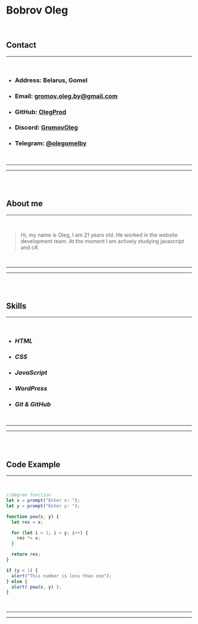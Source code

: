 # **Bobrov Oleg**

</br>

##  **Contact**
___
</br>

* ### **Address:** Belarus, Gomel
* ### **Email:** [gromov.oleg.by@gmail.com](# "email")
* ### **GitHub:** [OlegProd](https://github.com/OlegProd "github")
* ### **Discord:** [GromovOleg](# "discord")
* ### **Telegram:** [@olegomelby](# "telegram")
</br>

---
---

</br>
</br>

##  **About me**




---
</br>

>Hi, my name is Oleg, I am 21 years old. He worked in the website development team. At the moment I am actively studying javascript and c#.

</br>

---
---

</br>
</br>

##  **Skills**

---
</br>

* ### *HTML*
* ### *CSS*
* ### *JavaScript*
* ### *WordPress*
* ### *Git & GitHub*

</br>

---
---

</br>
</br>

##  **Code Example**



---
</br>

 

```javascript
//degree function
let x = prompt("Enter x: ");
let y = prompt("Enter y: ");

function pow(x, y) {
  let res = x;

  for (let i = 1; i < y; i++) {
    res *= x;
  }

  return res;
}

if (y < 1) {
  alert("This number is less than one");
} else {
  alert( pow(x, y) );
}
```

</br>

---
---

</br>
</br>
